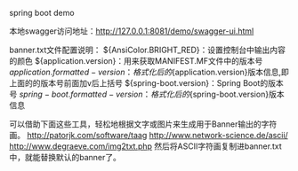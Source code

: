 spring boot demo

本地swagger访问地址：http://127.0.0.1:8081/demo/swagger-ui.html


banner.txt文件配置说明：
${AnsiColor.BRIGHT_RED}：设置控制台中输出内容的颜色
${application.version}：用来获取MANIFEST.MF文件中的版本号
${application.formatted-version}：格式化后的${application.version}版本信息,即上面的的版本号前面加v后上括号
${spring-boot.version}：Spring Boot的版本号
${spring-boot.formatted-version}：格式化后的${spring-boot.version}版本信息


可以借助下面这些工具，轻松地根据文字或图片来生成用于Banner输出的字符画。
http://patorjk.com/software/taag
http://www.network-science.de/ascii/
http://www.degraeve.com/img2txt.php
然后将ASCII字符画复制进banner.txt中，就能替换默认的banner了。